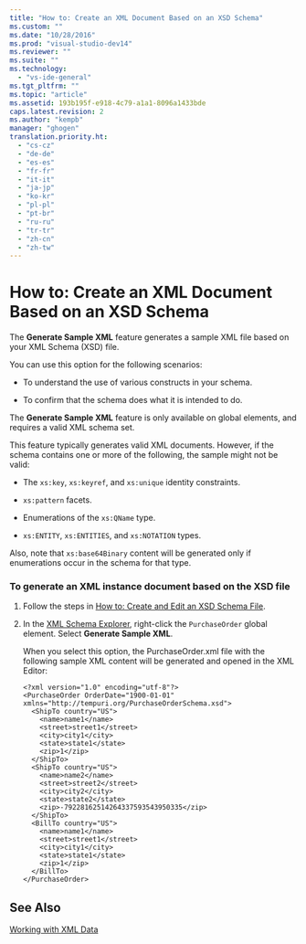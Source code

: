 ```yaml
---
title: "How to: Create an XML Document Based on an XSD Schema"
ms.custom: ""
ms.date: "10/28/2016"
ms.prod: "visual-studio-dev14"
ms.reviewer: ""
ms.suite: ""
ms.technology: 
  - "vs-ide-general"
ms.tgt_pltfrm: ""
ms.topic: "article"
ms.assetid: 193b195f-e918-4c79-a1a1-8096a1433bde
caps.latest.revision: 2
ms.author: "kempb"
manager: "ghogen"
translation.priority.ht: 
  - "cs-cz"
  - "de-de"
  - "es-es"
  - "fr-fr"
  - "it-it"
  - "ja-jp"
  - "ko-kr"
  - "pl-pl"
  - "pt-br"
  - "ru-ru"
  - "tr-tr"
  - "zh-cn"
  - "zh-tw"
---
```

# How to: Create an XML Document Based on an XSD Schema
The **Generate Sample XML** feature generates a sample XML file based on your XML Schema (XSD) file.  
  
 You can use this option for the following scenarios:  
  
-   To understand the use of various constructs in your schema.  
  
-   To confirm that the schema does what it is intended to do.  
  
 The **Generate Sample XML** feature is only available on global elements, and requires a valid XML schema set.  
  
 This feature typically generates valid XML documents. However, if the schema contains one or more of the following, the sample might not be valid:  
  
-   The `xs:key`, `xs:keyref`, and `xs:unique` identity constraints.  
  
-   `xs:pattern` facets.  
  
-   Enumerations of the `xs:QName` type.  
  
-   `xs:ENTITY`, `xs:ENTITIES`, and `xs:NOTATION` types.  
  
 Also, note that `xs:base64Binary` content will be generated only if enumerations occur in the schema for that type.  
  
### To generate an XML instance document based on the XSD file  
  
1.  Follow the steps in [How to: Create and Edit an XSD Schema File](../xml-tools/how-to-create-and-edit-an-xsd-schema-file.md).  
  
2.  In the [XML Schema Explorer](../xml-tools/xml-schema-explorer.md), right-click the `PurchaseOrder` global element. Select **Generate Sample XML**.  
  
     When you select this option, the PurchaseOrder.xml file with the following sample XML content will be generated and opened in the XML Editor:  
  
    ```  
    <?xml version="1.0" encoding="utf-8"?>  
    <PurchaseOrder OrderDate="1900-01-01" xmlns="http://tempuri.org/PurchaseOrderSchema.xsd">  
      <ShipTo country="US">  
        <name>name1</name>  
        <street>street1</street>  
        <city>city1</city>  
        <state>state1</state>  
        <zip>1</zip>  
      </ShipTo>  
      <ShipTo country="US">  
        <name>name2</name>  
        <street>street2</street>  
        <city>city2</city>  
        <state>state2</state>  
        <zip>-79228162514264337593543950335</zip>  
      </ShipTo>  
      <BillTo country="US">  
        <name>name1</name>  
        <street>street1</street>  
        <city>city1</city>  
        <state>state1</state>  
        <zip>1</zip>  
      </BillTo>  
    </PurchaseOrder>  
    ```  
  
## See Also  
 [Working with XML Data](../xml-tools/working-with-xml-data.md)
